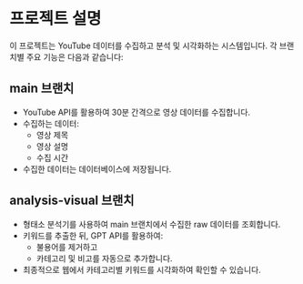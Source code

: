 # 프로젝트 설명

이 프로젝트는 YouTube 데이터를 수집하고 분석 및 시각화하는 시스템입니다. 각 브랜치별 주요 기능은 다음과 같습니다:

## main 브랜치

- YouTube API를 활용하여 30분 간격으로 영상 데이터를 수집합니다.
- 수집하는 데이터:
  - 영상 제목
  - 영상 설명
  - 수집 시간
- 수집한 데이터는 데이터베이스에 저장됩니다.

## analysis-visual 브랜치

- 형태소 분석기를 사용하여 main 브랜치에서 수집한 raw 데이터를 조회합니다.
- 키워드를 추출한 뒤, GPT API를 활용하여:
  - 불용어를 제거하고
  - 카테고리 및 비고를 자동으로 추가합니다.
- 최종적으로 웹에서 카테고리별 키워드를 시각화하여 확인할 수 있습니다.

